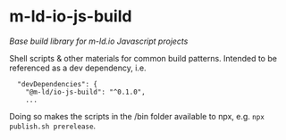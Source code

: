 # m-ld-io-js-build

_Base build library for m-ld.io Javascript projects_

Shell scripts & other materials for common build patterns. Intended to be referenced as a dev dependency, i.e.

```
  "devDependencies": {
    "@m-ld/io-js-build": "^0.1.0",
    ...
```

Doing so makes the scripts in the /bin folder available to npx, e.g. `npx publish.sh prerelease`.
